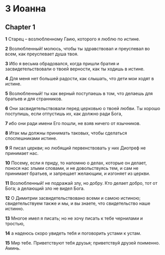 # 3 Иоанна

## Chapter 1

**1** Старец – возлюбленному Гаию, которого я люблю по истине.

**2** Возлюбленный! молюсь, чтобы ты здравствовал и преуспевал во всем, как преуспевает душа твоя.

**3** Ибо я весьма обрадовался, когда пришли братия и засвидетельствовали о твоей верности, как ты ходишь в истине.

**4** Для меня нет большей радости, как слышать, что дети мои ходят в истине.

**5** Возлюбленный! ты как верный поступаешь в том, что делаешь для братьев и для странников.

**6** Они засвидетельствовали перед церковью о твоей любви. Ты хорошо поступишь, если отпустишь их, как должно ради Бога,

**7** ибо они ради имени Его пошли, не взяв ничего от язычников.

**8** Итак мы должны принимать таковых, чтобы сделаться споспешниками истине.

**9** Я писал церкви; но любящий первенствовать у них Диотреф не принимает нас.

**10** Посему, если я приду, то напомню о делах, которые он делает, понося нас злыми словами, и не довольствуясь тем, и сам не принимает братьев, и запрещает желающим, и изгоняет из церкви.

**11** Возлюбленный! не подражай злу, но добру. Кто делает добро, тот от Бога; а делающий зло не видел Бога.

**12** О Димитрии засвидетельствовано всеми и самою истиною; свидетельствуем также и мы, и вы знаете, что свидетельство наше истинно.

**13** Многое имел я писать; но не хочу писать к тебе чернилами и тростью,

**14** а надеюсь скоро увидеть тебя и поговорить устами к устам.

**15** Мир тебе. Приветствуют тебя друзья; приветствуй друзей поименно. Аминь.

